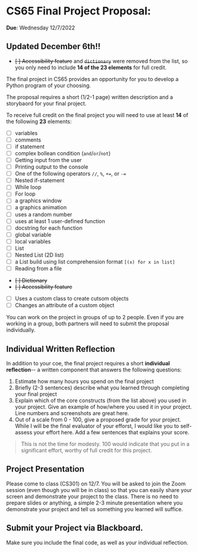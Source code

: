 # CS65 Final Project Proposal:

__Due__: Wednesday 12/7/2022 

## Updated December 6th!!
- ~~[ ] Accessibility feature~~ and ~~`dictionary`~~ were removed from the list, so you only need to include __14 of the 23 elements__ for full credit. 

The final project in CS65 provides an opportunity for you to develop a Python program of your choosing. 

The proposal requires a short (1/2-1 page) written description and a storybaord for your final project. 

To receive full credit on the final project you will need to use at least __14__ of the following __23__ elements:
- [ ] variables
- [ ] comments
- [ ] if statement
- [ ] complex bollean condition (`and`/`or`/`not`)
- [ ] Getting input from the user
- [ ] Printing output to the console
- [ ] One of the following operators `//`, `%`, `+=`, or `-=`
- [ ] Nested if-statement
- [ ] While loop
- [ ] For loop
- [ ] a graphics window
- [ ] a graphics animation
- [ ] uses a random number
- [ ] uses at least 1 user-defined function
- [ ] docstring for each function
- [ ] global variable
- [ ] local variables
- [ ] List
- [ ] Nested List (2D list)
- [ ] a List build using list comprehension format `[(x) for x in list]`
- [ ] Reading from a file
- ~~[ ] Dictionary~~
- ~~[ ] Accessibility feature~~
- [ ] Uses a custom class to create cutsom objects
- [ ] Changes an attribute of a custom object

You can work on the project in groups of up to 2 people. Even if you are working in a group, both partners will need to submit the proposal individually. 

## Individual Written Reflection
In addition to your coe, the final project requires a short __individual reflection__-- a written component that answers the following questions:
1. Estimate how many hours you spend on the final project
2. Briefly (2-3 sentences) describe what you learned through completing your final project
3. Explain which of the core constructs (from the list above) you used in your project. Give an example of how/where you used it in your project. Line numbers and screenshots are great here.
4. Out of a scale from 0 - 100, give a proposed grade for your project. While I will be the final evaluator of your efforst, I would like you to self-assess your effort here. Add a few sentences that explains your score.

> This is not the time for modesty. 100 would indicate that you put in a significant effort, worthy of full credit for this project. 

## Project Presentation
Please come to class (CS301) on 12/7. You will be asked to join the Zoom session (even though you will be in class) so that you can easily share your screen and demonstrate your project to the class. 
There is no need to prepare slides or anything, a simple 2-3 minute presentation where you demonstrate your project and tell us something you learned will suffice. 

## Submit your Project via Blackboard.

Make sure you include the final code, as well as your individual reflection. 
